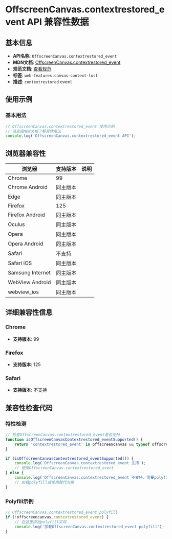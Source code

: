 # OffscreenCanvas.contextrestored_event API 兼容性数据

## 基本信息

- **API名称**: `OffscreenCanvas.contextrestored_event`
- **MDN文档**: [OffscreenCanvas.contextrestored_event](https://developer.mozilla.org/docs/Web/API/OffscreenCanvas/contextrestored_event)
- **规范文档**: [查看规范](https://html.spec.whatwg.org/multipage/indices.html#event-contextrestored,https://html.spec.whatwg.org/multipage/canvas.html#handler-offscreencanvas-oncontextrestored)
- **标签**: `web-features:canvas-context-lost`
- **描述**: `contextrestored` event

## 使用示例

### 基本用法

```javascript
// OffscreenCanvas.contextrestored_event 使用示例
// 请查阅MDN文档了解具体用法
console.log('OffscreenCanvas.contextrestored_event API');
```

## 浏览器兼容性

| 浏览器 | 支持版本 | 说明 |
|--------|----------|------|
| Chrome | 99 |  |
| Chrome Android | 同主版本 |  |
| Edge | 同主版本 |  |
| Firefox | 125 |  |
| Firefox Android | 同主版本 |  |
| Oculus | 同主版本 |  |
| Opera | 同主版本 |  |
| Opera Android | 同主版本 |  |
| Safari | 不支持 |  |
| Safari iOS | 同主版本 |  |
| Samsung Internet | 同主版本 |  |
| WebView Android | 同主版本 |  |
| webview_ios | 同主版本 |  |

## 详细兼容性信息

### Chrome

- **支持版本**: 99

### Firefox

- **支持版本**: 125

### Safari

- **支持版本**: 不支持

## 兼容性检查代码

### 特性检测

```javascript
// 检查OffscreenCanvas.contextrestored_event是否支持
function isOffscreenCanvasContextrestored_eventSupported() {
    return 'contextrestored_event' in offscreencanvas && typeof offscreencanvas.contextrestored_event === 'function';
}

if (isOffscreenCanvasContextrestored_eventSupported()) {
    console.log('OffscreenCanvas.contextrestored_event 支持');
    // 使用OffscreenCanvas.contextrestored_event
} else {
    console.log('OffscreenCanvas.contextrestored_event 不支持，需要polyfill');
    // 加载polyfill或使用替代方案
}
```

### Polyfill示例

```javascript
// OffscreenCanvas.contextrestored_event polyfill
if (!offscreencanvas.contextrestored_event) {
    // 在这里添加polyfill实现
    console.log('加载OffscreenCanvas.contextrestored_event polyfill');
}
```

